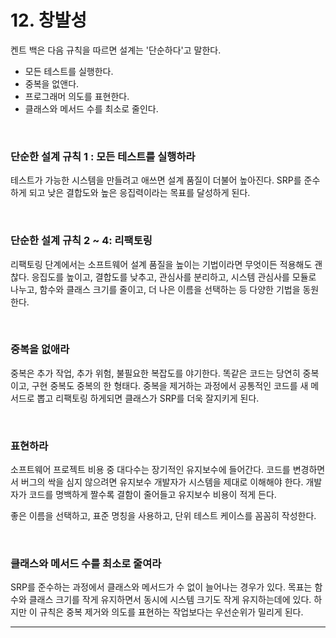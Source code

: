 # 12. 창발성

켄트 백은 다음 규칙을 따르면 설계는 '단순하다'고 말한다.  

* 모든 테스트를 실행한다.
* 중복을 없앤다.
* 프로그래머 의도를 표현한다.
* 클래스와 메서드 수를 최소로 줄인다.

<br/>

### 단순한 설계 규칙 1 : 모든 테스트를 실행하라

테스트가 가능한 시스템을 만들려고 애쓰면 설계 품질이 더불어 높아진다. SRP를 준수하게 되고 낮은 결합도와 높은 응집력이라는 목표를 달성하게 된다.  

<br/>

### 단순한 설계 규칙 2 ~ 4: 리팩토링

리팩토링 단계에서는 소프트웨어 설계 품질을 높이는 기법이라면 무엇이든 적용해도 괜찮다. 응집도를 높이고, 결합도를 낮추고, 관심사를 분리하고, 시스템 관심사를 모듈로 나누고, 함수와 클래스 크기를 줄이고, 더 나은 이름을 선택하는 등 다양한 기법을 동원한다.  

<br/>

### 중복을 없애라

중복은 추가 작업, 추가 위험, 불필요한 복잡도를 야기한다. 똑같은 코드는 당연히 중복이고, 구현 중복도 중복의 한 형태다. 중복을 제거하는 과정에서 공통적인 코드를 새 메서드로 뽑고 리팩토링 하게되면 클래스가 SRP를 더욱 잘지키게 된다.  

<br/>

### 표현하라

소프트웨어 프로젝트 비용 중 대다수는 장기적인 유지보수에 들어간다. 코드를 변경하면서 버그의 싹을 심지 않으려면 유지보수 개발자가 시스템을 제대로 이해해야 한다. 개발자가 코드를 명백하게 짤수록 결함이 줄어들고 유지보수 비용이 적게 든다.  

좋은 이름을 선택하고, 표준 명칭을 사용하고, 단위 테스트 케이스를 꼼꼼히 작성한다.  

<br/>

### 클래스와 메서드 수를 최소로 줄여라

SRP를 준수하는 과정에서 클래스와 메서드가 수 없이 늘어나는 경우가 있다. 목표는 함수와 클래스 크기를 작게 유지하면서 동시에 시스템 크기도 작게 유지하는데에 있다. 하지만 이 규칙은 중복 제거와 의도를 표현하는 작업보다는 우선순위가 밀리게 된다.  

***
